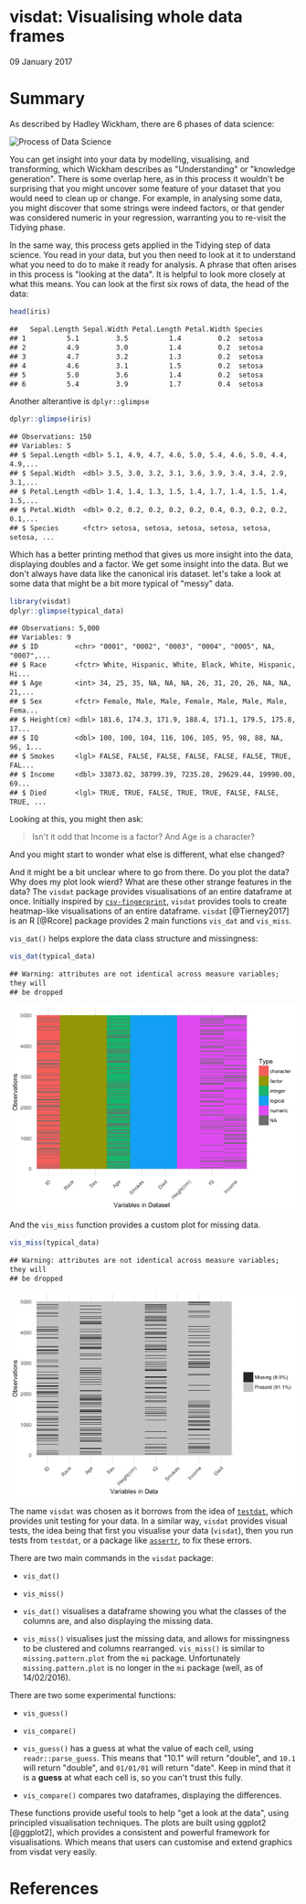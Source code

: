# visdat: Visualising whole data frames
09 January 2017  

# Summary

As described by Hadley Wickham, there are 6 phases of data science:

![Process of Data Science](http://r4ds.had.co.nz/diagrams/data-science.png)

You can get insight into your data by modelling, visualising, and transforming, which Wickham describes as "Understanding" or "knowledge generation". There is some overlap here, as in this process it wouldn't be surprising that you might uncover some feature of your dataset that you would need to clean up or change. For example, in analysing some data, you might discover that some strings were indeed factors, or that gender was considered numeric in your regression, warranting you to re-visit the Tidying phase.

In the same way, this process gets applied in the Tidying step of data science. You read in your data, but you then need to look at it to understand what you need to do to make it ready for analysis. A phrase that often arises in this process is "looking at the data". It is helpful to look more closely at what this means. You can look at the first six rows of data, the head of the data:


```r
head(iris)
```

```
##   Sepal.Length Sepal.Width Petal.Length Petal.Width Species
## 1          5.1         3.5          1.4         0.2  setosa
## 2          4.9         3.0          1.4         0.2  setosa
## 3          4.7         3.2          1.3         0.2  setosa
## 4          4.6         3.1          1.5         0.2  setosa
## 5          5.0         3.6          1.4         0.2  setosa
## 6          5.4         3.9          1.7         0.4  setosa
```

Another alterantive is `dplyr::glimpse`


```r
dplyr::glimpse(iris)
```

```
## Observations: 150
## Variables: 5
## $ Sepal.Length <dbl> 5.1, 4.9, 4.7, 4.6, 5.0, 5.4, 4.6, 5.0, 4.4, 4.9,...
## $ Sepal.Width  <dbl> 3.5, 3.0, 3.2, 3.1, 3.6, 3.9, 3.4, 3.4, 2.9, 3.1,...
## $ Petal.Length <dbl> 1.4, 1.4, 1.3, 1.5, 1.4, 1.7, 1.4, 1.5, 1.4, 1.5,...
## $ Petal.Width  <dbl> 0.2, 0.2, 0.2, 0.2, 0.2, 0.4, 0.3, 0.2, 0.2, 0.1,...
## $ Species      <fctr> setosa, setosa, setosa, setosa, setosa, setosa, ...
```

Which has a better printing method that gives us more insight into the data, displaying doubles and a factor. We get some insight into the data. But we don't always have data like the canonical iris dataset. let's take a look at some data that might be a bit more typical of "messy" data.


```r
library(visdat)
dplyr::glimpse(typical_data)
```

```
## Observations: 5,000
## Variables: 9
## $ ID         <chr> "0001", "0002", "0003", "0004", "0005", NA, "0007",...
## $ Race       <fctr> White, Hispanic, White, Black, White, Hispanic, Hi...
## $ Age        <int> 34, 25, 35, NA, NA, NA, 26, 31, 20, 26, NA, NA, 21,...
## $ Sex        <fctr> Female, Male, Male, Female, Male, Male, Male, Fema...
## $ Height(cm) <dbl> 181.6, 174.3, 171.9, 188.4, 171.1, 179.5, 175.8, 17...
## $ IQ         <dbl> 100, 100, 104, 116, 106, 105, 95, 98, 88, NA, 96, 1...
## $ Smokes     <lgl> FALSE, FALSE, FALSE, FALSE, FALSE, FALSE, TRUE, FAL...
## $ Income     <dbl> 33873.82, 38799.39, 7235.28, 29629.44, 19990.00, 69...
## $ Died       <lgl> TRUE, TRUE, FALSE, TRUE, TRUE, FALSE, FALSE, TRUE, ...
```

Looking at this, you might then ask:

> Isn't it odd that Income is a factor? And Age is a character? 

And you might start to wonder what else is different, what else changed? 

And it might be a bit unclear where to go from there. Do you plot the data? Why does my plot look wierd? What are these other strange features in the data? The `visdat` package provides visualisations of an entire dataframe at once. Initially inspired by [`csv-fingerprint`](https://github.com/setosa/csv-fingerprint), `visdat` provides tools to create heatmap-like visualisations of an entire dataframe. `visdat` [@Tierney2017] is an R [@Rcore] package provides 2 main functions `vis_dat` and `vis_miss`.

`vis_dat()` helps explore the data class structure and missingness:


```r
vis_dat(typical_data)
```

```
## Warning: attributes are not identical across measure variables; they will
## be dropped
```

![](paper_files/figure-html/load-data-1.png)<!-- -->

And the `vis_miss` function provides a custom plot for missing data.


```r
vis_miss(typical_data)
```

```
## Warning: attributes are not identical across measure variables; they will
## be dropped
```

![](paper_files/figure-html/unnamed-chunk-1-1.png)<!-- -->

The name `visdat` was chosen as it borrows from the idea of [`testdat`](https://github.com/ropensci/testdat), which provides unit testing for your data.  In a similar way, `visdat` provides visual tests, the idea being that first you visualise your data (`visdat`), then you run tests from `testdat`, or a package like [`assertr`](https://cran.r-project.org/web/packages/assertr/index.html), to fix these errors.

There are two main commands in the `visdat` package: 

- `vis_dat()` 
- `vis_miss()`

- `vis_dat()` visualises a dataframe showing you what the classes of the columns are, and also displaying the missing data.

- `vis_miss()` visualises just the missing data, and allows for missingness to be clustered and columns rearranged. `vis_miss()` is similar to `missing.pattern.plot` from the `mi` package. Unfortunately `missing.pattern.plot` is no longer in the `mi` package (well, as of 14/02/2016).

There are two some experimental functions:

- `vis_guess()`
- `vis_compare()`

-  `vis_guess()` has a guess at what the value of each cell, using `readr::parse_guess`. This means that "10.1" will return "double", and `10.1` will return "double", and `01/01/01` will return "date". Keep in mind that it is a **guess** at what each cell is, so you can't trust this fully.

- `vis_compare()` compares two dataframes, displaying the differences.

These functions provide useful tools to help "get a look at the data", using principled visualisation techniques. The plots are built using ggplot2 [@ggplot2], which provides a consistent and powerful framework for visualisations. Which means that users can customise and extend graphics from visdat very easily.

# References
